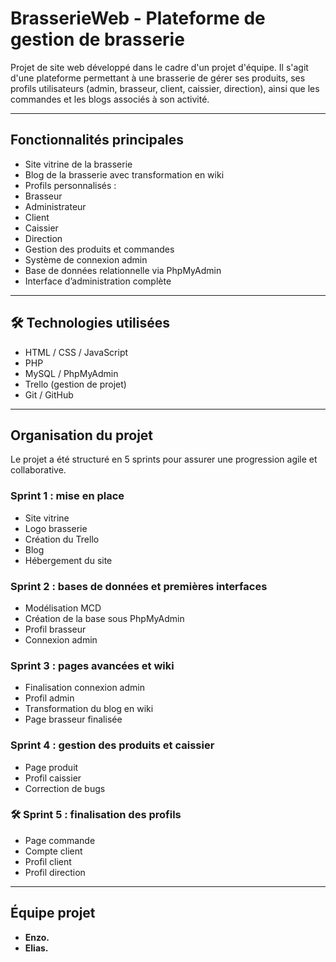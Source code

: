 #  BrasserieWeb - Plateforme de gestion de brasserie

Projet de site web développé dans le cadre d'un projet d'équipe. Il s'agit d'une plateforme permettant à une brasserie de gérer ses produits, ses profils utilisateurs (admin, brasseur, client, caissier, direction), ainsi que les commandes et les blogs associés à son activité.

---

##  Fonctionnalités principales

-  Site vitrine de la brasserie
-  Blog de la brasserie avec transformation en wiki
-  Profils personnalisés :
  - Brasseur
  - Administrateur
  - Client
  - Caissier
  - Direction
-  Gestion des produits et commandes
-  Système de connexion admin
-  Base de données relationnelle via PhpMyAdmin
-  Interface d’administration complète

---

## 🛠 Technologies utilisées

- HTML / CSS / JavaScript
- PHP
- MySQL / PhpMyAdmin
- Trello (gestion de projet)
- Git / GitHub

---

##  Organisation du projet

Le projet a été structuré en 5 sprints pour assurer une progression agile et collaborative.

###  Sprint 1 : mise en place
- Site vitrine
- Logo brasserie
- Création du Trello
- Blog
- Hébergement du site

###  Sprint 2 : bases de données et premières interfaces
- Modélisation MCD
- Création de la base sous PhpMyAdmin
- Profil brasseur
- Connexion admin

###  Sprint 3 : pages avancées et wiki
- Finalisation connexion admin
- Profil admin
- Transformation du blog en wiki
- Page brasseur finalisée

###  Sprint 4 : gestion des produits et caissier
- Page produit
- Profil caissier
- Correction de bugs

### 🛠️ Sprint 5 : finalisation des profils
- Page commande
- Compte client
- Profil client
- Profil direction

---

##  Équipe projet

- **Enzo.**  
- **Elias.**  



